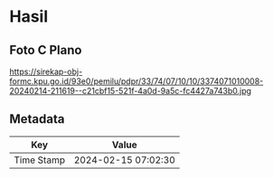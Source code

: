 # Hasil

## Foto C Plano

https://sirekap-obj-formc.kpu.go.id/93e0/pemilu/pdpr/33/74/07/10/10/3374071010008-20240214-211619--c21cbf15-521f-4a0d-9a5c-fc4427a743b0.jpg


## Metadata

| Key        | Value               |
| ---------- | ------------------- |
| Time Stamp | 2024-02-15 07:02:30 |



